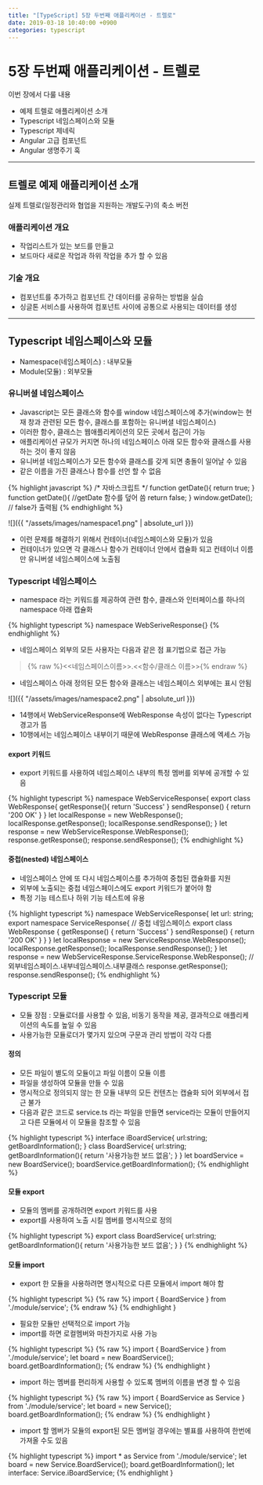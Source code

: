 ```yaml
---
title: "[TypeScript] 5장 두번째 애플리케이션 - 트렐로"
date: 2019-03-18 10:40:00 +0900
categories: typescript
---
```


# 5장 두번째 애플리케이션 - 트렐로

이번 장에서 다룰 내용  

- 예제 트렐로 애플리케이션 소개
- Typescript 네임스페이스와 모듈
- Typescript 제네릭
- Angular 고급 컴포넌트
- Angular 생명주기 훅

---

## 트렐로 예제 애플리케이션 소개

실제 트렐로(일정관리와 협업을 지원하는 개발도구)의 축소 버전  

### 애플리케이션 개요

- 작업리스트가 있는 보드를 만들고
- 보드마다 새로운 작업과 하위 작업을 추가 할 수 있음  

### 기술 개요

- 컴포넌트를 추가하고 컴포넌트 간 데이터를 공유하는 방법을 실습  
- 싱글톤 서비스를 사용하여 컴포넌트 사이에 공통으로 사용되는 데이터를 생성  

---

## Typescript 네임스페이스와 모듈

- Namespace(네임스페이스) : 내부모듈
- Module(모듈) : 외부모듈

### 유니버셜 네임스페이스

- Javascript는 모든 클래스와 함수를 window 네임스페이스에 추가(window는 현재 창과 관련된 모든 함수, 클래스를 포함하는 유니버셜 네임스페이스)
- 이러한 함수, 클래스는 웹애플리케이션의 모든 곳에서 접근이 가능
- 애플리케이션 규모가 커지면 하나의 네임스페이스 아래 모든 함수와 클래스를 사용하는 것이 좋지 않음  
- 유니버셜 네임스페이스가 모든 함수와 클래스를 갖게 되면 충돌이 일어날 수 있음
- 같은 이름을 가진 클래스나 함수를 선언 할 수 없음  

{% highlight javascript %}
/* 자바스크립트 */
function getDate(){
	return true;
}
function getDate(){ //getDate 함수를 덮어 씀
	return false;
}
window.getDate(); // false가 출력됨
{% endhighlight %}

![]({{ "/assets/images/namespace1.png" | absolute_url }})

- 이런 문제를 해결하기 위해서 컨테이너(네임스페이스와 모듈)가 있음
- 컨테이너가 있으면 각 클래스나 함수가 컨테이너 안에서 캡슐화 되고 컨테이너 이름만 유니버셜 네임스페이스에 노출됨 

### Typescript 네임스페이스

- namespace 라는 키워드를 제공하여 관련 함수, 클래스와 인터페이스를 하나의 namespace 아래 캡슐화

{% highlight typescript %}
namespace WebSeriveResponse{}
{% endhighlight %}

- 네임스페이스 외부의 모든 사용자는 다음과 같은 점 표기법으로 접근 가능

> {% raw %}<<네임스페이스이름>>.<<함수/클래스 이름>>{% endraw %}

- 네임스페이스 아래 정의된 모든 함수와 클래스는 네임스페이스 외부에는 표시 안됨  

![]({{ "/assets/images/namespace2.png" | absolute_url }})

- 14행에서 WebServiceResponse에 WebResponse 속성이 없다는 Typescript 경고가 뜸
- 10행에서는 네임스페이스 내부이기 때문에 WebResponse 클래스에 엑세스 가능

#### export 키워드

- export 키워드를 사용하여 네임스페이스 내부의 특정 멤버를 외부에 공개할 수 있음  

{% highlight typescript %}
namespace WebServiceResponse{
	export class WebResponse{
		getResponse(){
			return 'Success'
		}
		sendResponse() {
			return '200 OK'
		}
	}
	let localResponse = new WebResponse();
	localResponse.getResponse();
	localResponse.sendResponse();
}
let response = new WebServiceResponse.WebResponse();
response.getResponse();
response.sendResponse();
{% endhighlight %}

#### 중첩(nested) 네임스페이스

- 네임스페이스 안에 또 다시 네임스페이스를 추가하여 중첩된 캡슐화를 지원
- 외부에 노출되는 중첩 네임스페이스에도 export 키워드가 붙어야 함  
- 특정 기능 테스트나 하위 기능 테스트에 유용

{% highlight typescript %}
namespace WebServiceResponse{
	let url: string;
	export namespace ServiceResponse{ // 중첩 네임스페이스
		export class WebResponse {
			getResponse() {
				return 'Success'
			}
			sendResponse() {
				return '200 OK'
			}
		}
	}
	let localResponse = new ServiceResponse.WebResponse();
	localResponse.getResponse();
	localResponse.sendResponse();
}
let response = new WebServiceResponse.ServiceResponse.WebResponse(); // 외부네임스페이스.내부네임스페이스.내부클래스
response.getResponse();
response.sendResponse();
{% endhighlight %}

### Typescript 모듈

- 모듈 장점 : 모듈로더를 사용할 수 있음, 비동기 동작을 제공, 결과적으로 애플리케이션의 속도를 높일 수 있음
- 사용가능한 모듈로더가 몇가지 있으며 구문과 관리 방법이 각각 다름

#### 정의

- 모든 파일이 별도의 모듈이고 파일 이름이 모듈 이름
- 파일을 생성하여 모듈을 만들 수 있음
- 명시적으로 정의되지 않는 한 모듈 내부의 모든 컨텐츠는 캡슐화 되어 외부에서 접근 불가
- 다음과 같은 코드로 service.ts 라는 파일을 만들면 service라는 모듈이 만들어지고 다른 모듈에서 이 모듈을 참조할 수 있음  

{% highlight typescript %}
interface iBoardService{
	url:string;
	getBoardInformation();
}
class BoardService{
	url:string;
	getBoardInformation(){
		return '사용가능한 보드 없음';
	}
}
let boardService = new BoardService();
boardService.getBoardInformation();
{% endhighlight %}

#### 모듈 export

- 모듈의 멤버를 공개하려면 export 키워드를 사용  
- export를 사용하여 노출 시킬 멤버를 명시적으로 정의

{% highlight typescript %}
export class BoardService{
	url:string;
	getBoardInformation(){
		return '사용가능한 보드 없음';
	}
}
{% endhighlight %}

#### 모듈 import

- export 한 모듈을 사용하려면 명시적으로 다른 모듈에서 import 해야 함

{% highlight typescript %}
{% raw %}
import { BoardService } from './module/service';
{% endraw %}
{% endhighlight }

- 필요한 모듈만 선택적으로 import 가능 
- import를 하면 로컬멤버와 마찬가지로 사용 가능  

{% highlight typescript %}
{% raw %}
import { BoardService } from './module/service';
let board = new BoardService();
board.getBoardInformation();
{% endraw %}
{% endhighlight }

- import 하는 멤버를 편리하게 사용할 수 있도록 멤버의 이름을 변경 할 수 있음

{% highlight typescript %}
{% raw %}
import { BoardService as Service } from './module/service';
let board = new Service();
board.getBoardInformation();
{% endraw %}
{% endhighlight }

- import 할 멤버가 모듈의 export된 모든 멤버일 경우에는 별표를 사용하여 한번에 가져올 수도 있음 

{% highlight typescript %}
import * as Service from './module/service';
let board = new Service.BoardService();
board.getBoardInformation();
let interface: Service.iBoardService;
{% endhighlight }